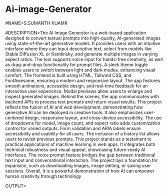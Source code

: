 # Ai-image-Generator



#NAME=S.SUMANTH KUAMR




#DESCRIPTION=The AI Image Generator is a web-based application designed to convert textual prompts into high-quality, AI-generated images using state-of-the-art generative models. It provides users with an intuitive interface where they can input descriptive text, select from models like Stable Diffusion XL or Kandinsky, and generate multiple images in varying aspect ratios. The tool supports voice input for hands-free creativity, as well as drag-and-drop functionality for prompt files. A sleek theme toggle enables users to switch between light and dark modes, enhancing visual comfort. The frontend is built using HTML, Tailwind CSS, and FontAwesome, ensuring a modern and responsive layout. The app features smooth animations, accessible design, and real-time feedback for an interactive user experience. Modal previews allow users to enlarge and inspect generated images. Behind the scenes, the app communicates with backend APIs to process text prompts and return visual results. This project reflects the fusion of AI and web development, demonstrating how generative AI can be deployed in creative tools. It also emphasizes user-centered design, responsive layout, and cross-device accessibility. The use of dropdowns for model, image count, and aspect ratio adds customization control for varied outputs. Form validation and ARIA labels ensure accessibility and usability for all users. The inclusion of a history list allows users to revisit previous prompts. This project stands as a testament to practical applications of machine learning in web apps. It integrates both technical robustness and visual appeal, showcasing future-ready AI interfaces. The voice prompt feature bridges the gap between traditional text input and conversational interaction. The project lays a foundation for expansion, such as downloading images, image editing, or saving user sessions. Overall, it is a powerful demonstration of how AI can empower human creativity through technology






OUTPUT=
